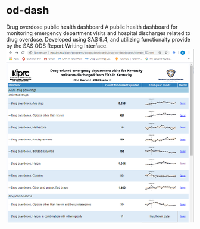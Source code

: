 # od-dash
Drug overdose public health dashboard
A public health dashboard for monitoring emergency department visits and hospital discharges related to drug overdose. Developed using SAS 9.4, and utilizing functionaity provide by the SAS ODS Report Writing Interface.
![](images/home.PNG)
